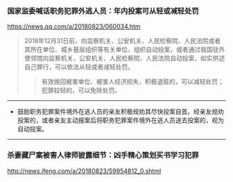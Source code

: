 ### 国家监委喊话职务犯罪外逃人员：年内投案可从轻或减轻处罚
https://news.qq.com/a/20180823/060034.htm
>2018年12月31日前，向监察机关、公安机关、人民检察院、人民法院或者其所在单位、城乡基层组织等有关单位、组织自动投案，或者通过我国驻外使领馆向监察机关、公安机关、人民检察院、人民法院自动投案，如实供述自己罪行，可以依法从轻或者减轻处罚。
>>有效挽回被害单位、被害人经济损失，积极退赃的，可以减轻处罚；犯罪较轻的，可以免除处罚。
---
- 鼓励职务犯罪案件境外在逃人员的亲友积极规劝其尽快投案自首。经亲友规劝投案的，或者亲友主动报案后将职务犯罪案件境外在逃人员送去投案的，视为自动投案。
---
### 杀妻藏尸案被害人律师披露细节：凶手精心策划买书学习犯罪
http://news.ifeng.com/a/20180823/59954812_0.shtml